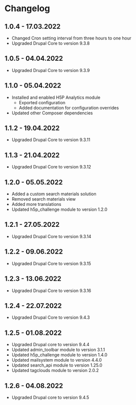 # Changelog

## 1.0.4 - 17.03.2022

- Changed Cron setting interval from three hours to one hour
- Upgraded Drupal Core to version 9.3.8

## 1.0.5 - 04.04.2022

- Upgraded Drupal Core to version 9.3.9

## 1.1.0 - 05.04.2022

- Installed and enabled H5P Analytics module
  - Exported configuration
  - Added documentation for configuration overrides
- Updated other Composer dependencies

## 1.1.2 - 19.04.2022

- Upgraded Drupal Core to version 9.3.11

## 1.1.3 - 21.04.2022

- Upgraded Drupal Core to version 9.3.12

## 1.2.0 - 05.05.2022

 - Added a custom search materials solution
 - Removed search materials view
 - Added more translations
 - Updated h5p_challenge module to version 1.2.0

## 1.2.1 - 27.05.2022

- Upgraded Drupal Core to version 9.3.14

## 1.2.2 - 09.06.2022

- Upgraded Drupal Core to version 9.3.15

## 1.2.3 - 13.06.2022

- Upgraded Drupal Core to version 9.3.16

## 1.2.4 - 22.07.2022

- Upgraded Drupal Core to version 9.4.3

## 1.2.5 - 01.08.2022

- Upgraded Drupal core to version 9.4.4
- Updated admin_toolbar module to version 3.1.1
- Updated h5p_challenge module to version 1.4.0
- Updated mailsystem module to version 4.4.0
- Updated search_api module to version 1.25.0
- Updated tagclouds module to version 2.0.2

## 1.2.6 - 04.08.2022

- Upgraded Drupal core to version 9.4.5
